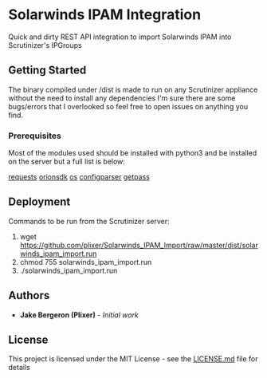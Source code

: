 # Solarwinds IPAM Integration

Quick and dirty REST API integration to import Solarwinds IPAM into Scrutinizer's IPGroups

## Getting Started

The binary compiled under /dist is made to run on any Scrutinizer appliance without the need to install any dependencies
I'm sure there are some bugs/errors that I overlooked so feel free to open issues on anything you find.

### Prerequisites

Most of the modules used should be installed with python3 and be installed on the server but a full list is below:

[requests](https://github.com/requests/requests)
[orionsdk](https://github.com/solarwinds/OrionSDK)
[os](https://docs.python.org/2/library/os.html)
[configparser](https://docs.python.org/2/library/configparser.html)
[getpass](https://docs.python.org/2/library/getpass.html)

## Deployment

Commands to be run from the Scrutinizer server:

1. wget https://github.com/plixer/Solarwinds_IPAM_Import/raw/master/dist/solarwinds_ipam_import.run
2. chmod 755 solarwinds_ipam_import.run
3. ./solarwinds_ipam_import.run

## Authors

* **Jake Bergeron (Plixer)** - *Initial work*
## License

This project is licensed under the MIT License - see the [LICENSE.md](LICENSE.md) file for details


